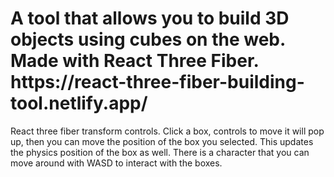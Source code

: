 <h1>A tool that allows you to build 3D objects using cubes on the web. Made with React Three Fiber. https://react-three-fiber-building-tool.netlify.app/</h1>
<p>
React three fiber transform controls. Click a box, controls to move it will pop up, then you can move the position of the box you selected. This updates the physics position of the box as well. There is a character that you can move around with WASD to interact with the boxes.
</p>
